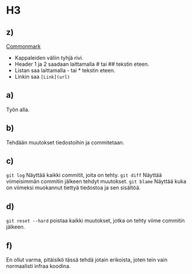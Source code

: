 # H3

## z) 
[Commonmark](https://commonmark.org/help/)

- Kappaleiden väliin tyhjä rivi.
- Header 1 ja 2 saadaan laittamalla # tai ## tekstin eteen.
- Listan saa laittamalla - tai * tekstin eteen.
- Linkin saa `[Link](url)`

## a) 
Työn alla.

## b) 
Tehdään muutokset tiedostoihin ja commitetaan.

## c) 
`git log` Näyttää kaikki commitit, joita on tehty.
`git diff` Näyttää viimeisimmän commitin jälkeen tehdyt muutokset.
`git blame` Näyttää kuka on viimeksi muokannut tiettyä tiedostoa ja sen sisältöä.

## d) 
`git reset --hard` poistaa kaikki muutokset, jotka on tehty viime commitin jälkeen. 

## f)
En ollut varma, pitäisikö tässä tehdä jotain erikoista, joten tein vain normaalisti infraa koodina.
